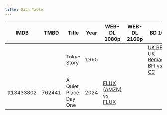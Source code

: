```yaml
---
title: Data Table
---
```


| IMDB | TMBD | Title | Year | WEB-DL 1080p | WEB-DL 2160p | BD 1080p | BD 2160p |
| --- | --- | --- | --- | --- | --- | --- | --- |
| | | Tokyo Story | 1965 | | | [UK BFI vs UK Remastered BFI vs US CC](https://slow.pics/c/yBFNnG30) | |
| tt13433802 | 762441 | A Quiet Place: Day One | 2024 | [FLUX (AMZN) vs FLUX](https://slow.pics/c/cLGI7Sef) | | |
